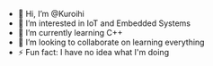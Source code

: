- 👋 Hi, I’m @Kuroihi
- 👀 I’m interested in IoT and Embedded Systems
- 🌱 I’m currently learning C++
- 💞️ I’m looking to collaborate on learning everything
- ⚡ Fun fact: I have no idea what I'm doing

<!---
Kuroihi/Kuroihi is a ✨ special ✨ repository because its `README.md` (this file) appears on your GitHub profile.
You can click the Preview link to take a look at your changes.
--->
